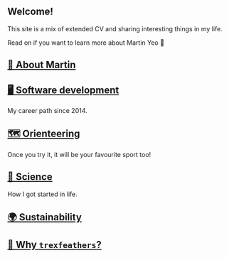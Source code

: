## Welcome!

This site is a mix of extended CV and sharing interesting things in my life.

Read on if you want to learn more about Martin Yeo 🙂

## [👋 About Martin](content/about_martin.md)

## [🖥️ Software development](content/software_development)

My career path since 2014.

## [🗺️ Orienteering](content/orienteering)

Once you try it, it will be your favourite sport too!

## [🔬 Science](content/science)

How I got started in life.

## [🌍 Sustainability](content/sustainability)

## [🦖 Why `trexfeathers`?](content/trexfeathers)
